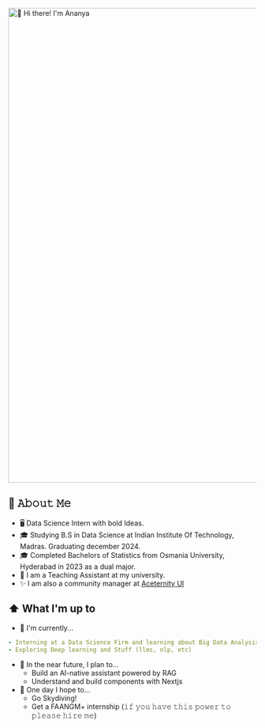 [<img src="https://raw.githubusercontent.com/DotSlash-A/DotSlash-A/master/intro-gif.gif" alt="👋 Hi there! I'm Ananya" width="960px">](https://www.dotslashananya.rocks/)


## 📕 𝙰𝚋𝚘𝚞𝚝 𝙼𝚎

- 🖥 Data Science Intern with bold Ideas.
- 🎓 Studying B.S in Data Science at Indian Institute Of Technology, Madras. Graduating december 2024.
- 🎓 Completed Bachelors of Statistics from Osmania University, Hyderabad in 2023 as a dual major.
- 📑 I am a Teaching Assistant at my university.
- ✨ I am also a community manager at [Aceternity UI](https://discord.gg/j7EEvbPtYX)

## ⬆ What I'm up to

- 🔨 I'm currently...

```yaml
- Interning at a Data Science Firm and learning about Big Data Analysis
- Exploring Deep learning and Stuff (llms, nlp, etc)
```

- 🎯 In the near future, I plan to...
  - Build an AI-native assistant powered by RAG
  - Understand and build components with Nextjs
- 🤞 One day I hope to...
  - Go Skydiving!
  - Get a FAANGM+ internship (𝚒𝚏 𝚢𝚘𝚞 𝚑𝚊𝚟𝚎 𝚝𝚑𝚒𝚜 𝚙𝚘𝚠𝚎𝚛 𝚝𝚘 𝚙𝚕𝚎𝚊𝚜𝚎 𝚑𝚒𝚛𝚎 𝚖𝚎)

